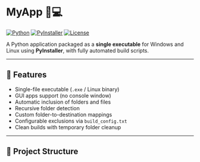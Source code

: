 # MyApp 🐍💻

[![Python](https://img.shields.io/badge/Python-3.8%2B-blue)](https://www.python.org/)
[![PyInstaller](https://img.shields.io/badge/PyInstaller-4.13-orange)](https://www.pyinstaller.org/)
[![License](https://img.shields.io/badge/License-MIT-green)](LICENSE)

A Python application packaged as a **single executable** for Windows and Linux using **PyInstaller**, with fully automated build scripts.

---

## 🎯 Features

- Single-file executable (`.exe` / Linux binary)  
- GUI apps support (no console window)  
- Automatic inclusion of folders and files  
- Recursive folder detection  
- Custom folder-to-destination mappings  
- Configurable exclusions via `build_config.txt`  
- Clean builds with temporary folder cleanup  

---

## 📁 Project Structure


